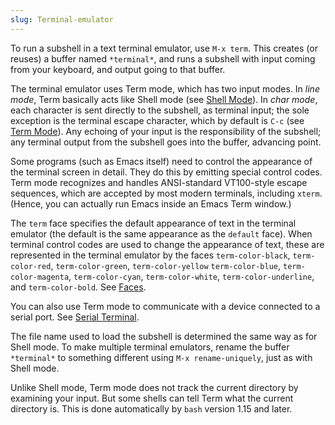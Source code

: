 ```yaml
---
slug: Terminal-emulator
---
```


To run a subshell in a text terminal emulator, use `M-x term`. This creates (or reuses) a buffer named `*terminal*`, and runs a subshell with input coming from your keyboard, and output going to that buffer.

The terminal emulator uses Term mode, which has two input modes. In *line mode*, Term basically acts like Shell mode (see [Shell Mode](/docs/emacs/Shell-Mode)). In *char mode*, each character is sent directly to the subshell, as terminal input; the sole exception is the terminal escape character, which by default is `C-c` (see [Term Mode](/docs/emacs/Term-Mode)). Any echoing of your input is the responsibility of the subshell; any terminal output from the subshell goes into the buffer, advancing point.

Some programs (such as Emacs itself) need to control the appearance of the terminal screen in detail. They do this by emitting special control codes. Term mode recognizes and handles ANSI-standard VT100-style escape sequences, which are accepted by most modern terminals, including `xterm`. (Hence, you can actually run Emacs inside an Emacs Term window.)

The `term` face specifies the default appearance of text in the terminal emulator (the default is the same appearance as the `default` face). When terminal control codes are used to change the appearance of text, these are represented in the terminal emulator by the faces `term-color-black`, `term-color-red`, `term-color-green`, `term-color-yellow` `term-color-blue`, `term-color-magenta`, `term-color-cyan`, `term-color-white`, `term-color-underline`, and `term-color-bold`. See [Faces](/docs/emacs/Faces).

You can also use Term mode to communicate with a device connected to a serial port. See [Serial Terminal](/docs/emacs/Serial-Terminal).

The file name used to load the subshell is determined the same way as for Shell mode. To make multiple terminal emulators, rename the buffer `*terminal*` to something different using `M-x rename-uniquely`, just as with Shell mode.

Unlike Shell mode, Term mode does not track the current directory by examining your input. But some shells can tell Term what the current directory is. This is done automatically by `bash` version 1.15 and later.
